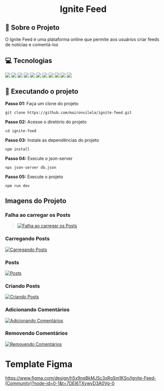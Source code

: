 <h1 align="center">
     Ignite Feed
 </h1>

## 📒 Sobre o Projeto

O Ignite Feed é uma plataforma online que permite aos usuários criar feeds de notícias e comentá-los

## 💻 Tecnologias

[![](https://img.shields.io/badge/Vite-052051)]()
[![](https://img.shields.io/badge/React-052051)]()
[![](https://img.shields.io/badge/Typescript-052051)]()
[![](https://img.shields.io/badge/Axios-052051)]()
[![](https://img.shields.io/badge/React_Query-052051)]()
[![](https://img.shields.io/badge/Json_Server-052051)]()
[![](https://img.shields.io/badge/Jodit_React-052051)]()
[![](https://img.shields.io/badge/Date_fns-052051)]()
[![](https://img.shields.io/badge/Husky-052051)]()
[![](https://img.shields.io/badge/Lint_Staged-052051)]()
[![](https://img.shields.io/badge/Commitizen-052051)]()

## 🚀 Executando o projeto

**Passo 01:** Faça um clone do projeto

```
git clone https://github.com/maironvilela/ignite-feed.git
```

**Passo 02:** Acesse o diretório do projeto

```
cd ignite-feed
```

**Passo 03:** Instale as dependências do projeto

```
npm install
```

**Passo 04:** Execute o json-server

```
npx json-server db.json
```

**Passo 05:** Execute o projeto

```
npm run dev
```

## Imagens do Projeto

### Falha ao carregar os Posts

> [![Falha ao carregar os Posts](https://sa-east-1.graphassets.com/clzr3qy8z0jvv07lsbu9dh3xe/clzr7ch561hxn07ke89152ak0)]()

### Carregando Posts

[![Carregando Posts ](https://sa-east-1.graphassets.com/clzr3qy8z0jvv07lsbu9dh3xe/clzr7ch4h1hxi07ke0ih87yj1)]()

### Posts

[![Posts ](https://sa-east-1.graphassets.com/clzr3qy8z0jvv07lsbu9dh3xe/clzr7ch3v1hvj07lw84dcnmls)]()

### Criando Posts

[![Criando Posts](https://sa-east-1.graphassets.com/clzr3qy8z0jvv07lsbu9dh3xe/clzr7ch461hvo07lwcskqvkvz)]()

### Adicionando Comentários

[![Adicionando Comentários](https://sa-east-1.graphassets.com/clzr3qy8z0jvv07lsbu9dh3xe/clzr7ch3p1ij307lwuyv9qm6j)]()

### Removendo Comentários

[![Removendo Comentários](https://sa-east-1.graphassets.com/clzr3qy8z0jvv07lsbu9dh3xe/clzr7ch4i1ij907lw3f02ixqf)]()

# Template Figma

https://www.figma.com/design/h5x9nqBkMJSc3xRgSm1KSn/Ignite-Feed-(Community)?node-id=0-1&t=7DEI6TXywvD3A0Vg-0
